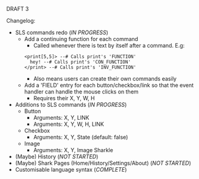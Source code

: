 DRAFT 3

Changelog:
- SLS commands redo (*IN PROGRESS*)
  - Add a continuing function for each command
    - Called whenever there is text by itself after a command. E.g:
    ```
    <print[5,5]> --# Calls print's 'FUNCTION'
      hey! --# Calls print's 'CON_FUNCTION'
    </print> --# Calls print's 'INV_FUNCTION'
    ```
    - Also means users can create their own commands easily
  - Add a 'FIELD' entry for each button/checkbox/link so that the event handler can handle the mouse clicks on them
    - Requires their X, Y, W, H
- Additions to SLS commands (*IN PROGRESS*)
  - Button
    - Arguments: X, Y, LINK
    - Arguments: X, Y, W, H, LINK
  - Checkbox
    - Arguments: X, Y, State (default: false)
  - Image
    - Arguments: X, Y, Image Sharkle
- (Maybe) History (*NOT STARTED*)
- (Maybe) Shark Pages (Home/History/Settings/About) (*NOT STARTED*)
- Customisable language syntax (*COMPLETE*)
